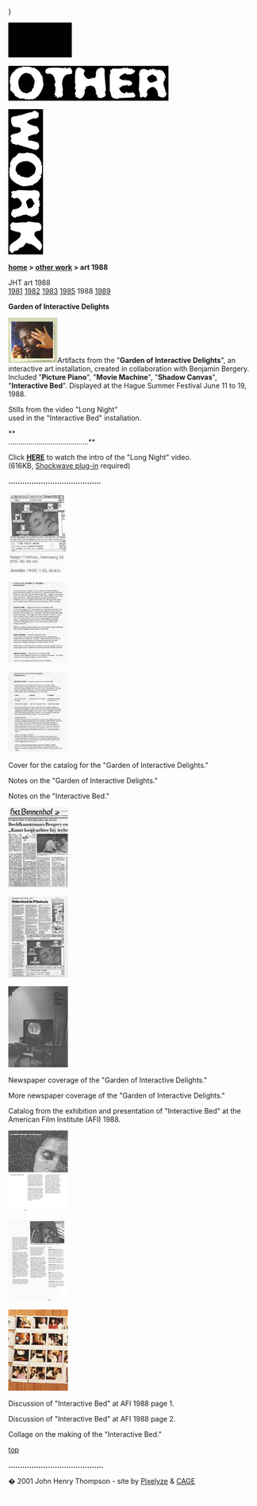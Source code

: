 }  

  

![](images/johnhenry1.gif)

![](images/tin_other.gif)

![](images/tin_work.gif)

**[home](index.md) > [other work](otherwork.md) > art 1988**

JHT art 1988  
[1981](art1981.md) [1982](art1982.md) [1983](art1983.md) [1985](art1985.md) 1988 [1989](art1989.md)

**Garden of Interactive Delights**

![](images/art88t2.jpg)Artifacts from the "**Garden of Interactive Delights**", an interactive art installation, created in collaboration with Benjamin Bergery. Included "**Picture Piano**", "**Movie Machine**", "**Shadow Canvas**", "**Interactive Bed**". Displayed at the Hague Summer Festival June 11 to 19, 1988.

  
  
  
  
    
Stills from the video "Long Night"  
used in the "Interactive Bed" installation.

**  
........................................**

Click [**HERE**](javascript:openwin('long_night_intro.html',320,270)) to watch the intro of the "Long Night" video.  
(616KB, [Shockwave plug-in](http://sdc.shockwave.com/shockwave/download/frameset.fhtml?) required)

**........................................**

[![](images/garden_cover_mini.jpg)](javascript:openpage('images/garden_cover.jpg',353,480))

[![](images/garden_notes_mini.jpg)](javascript:openwin('images/garden_notes.jpg',617,460))

[![](images/interactive_bed_notes_mini.jpg)](javascript:openwin('images/interactive_bed_notes.jpg',617,460))

Cover for the catalog for the "Garden of Interactive Delights."

Notes on the "Garden of Interactive Delights."

Notes on the "Interactive Bed."

[![](images/jt_bb_on_ibed_mini.jpg)](javascript:openpage('images/jt_bb_on_ibed.jpg',509,480))

[![](images/videobed_at_the_film_mini.jpg)](javascript:openpage('images/videobed_at_the_film.jpg',353,480))

[![](images/afi_1989_mini.jpg)](javascript:openpage('images/afi_1989.jpg',353,480))

Newspaper coverage of the "Garden of Interactive Delights."

More newspaper coverage of the "Garden of Interactive Delights."

Catalog from the exhibition and presentation of "Interactive Bed" at the American Film Institute (AFI) 1988.

[![](images/afi_page_1_mini.jpg)](javascript:openwin('images/afi_page_1big.jpg',630,460))

[![](images/afi_page_2_mini.jpg)](javascript:openwin('images/afi_page_2big.jpg',630,460))

[![](images/making_ibed_la_mini.jpg)](javascript:openpage('images/making_ibed_la.jpg',609,415))

Discussion of "Interactive Bed" at AFI 1988 page 1.

Discussion of "Interactive Bed" at AFI 1988 page 2.

Collage on the making of the "Interactive Bed."  

[top](#topofpage)

**.........................................**

� 2001 John Henry Thompson - site by [Pixelyze](http://www.pixelyze.com/) & [CAGE](http://www.cage.nl/)

![](images/spacer.gif)